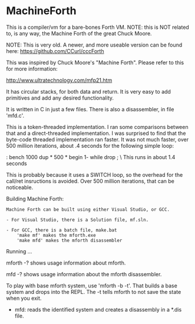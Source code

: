# MachineForth
This is a compiler/vm for a bare-bones Forth VM. NOTE: this is NOT related to, is any way, the Machine Forth of the great Chuck Moore.

NOTE: This is very old. A newer, and more useable version can be found here: https://github.com/CCurl/cccForth

This was inspired by Chuck Moore's "Machine Forth".  Please refer to this for more information:

http://www.ultratechnology.com/mfp21.htm

It has circular stacks, for both data and return.
It is very easy to add primitives and add any desired functionality.

It is written in C in just a few files.
There is also a disassembler, in file 'mfd.c'.

This is a token-threaded implementation. I ran some comparisons between that and a direct-threaded implementation.  I was surprised to find that the byte-code threaded implementation ran faster. It was not much faster, over 500 million iterations, about .4 seconds for the following simple loop:

: bench 1000 dup * 500 * begin 1- while drop ;    \ This runs in about 1.4 seconds

This is probably because it uses a SWITCH loop, so the overhead for the call/ret insructions is avoided. Over 500 million iterations, that can be noticeable.

Building Machine Forth:

    Machine Forth can be built using either Visual Studio, or GCC. 

    - For Visual Studio, there is a Solution file, mf.sln.

    - For GCC, there is a batch file, make.bat
        'make mf' makes the mforth.exe
        'make mfd' makes the mforth disassembler

Running ...

  mforth -? shows usage information about mforth.
  
  mfd -? shows usage information about the mforth disassembler.

  To play with base mforth system, use 'mforth -b -t'. That builds a base system and drops into the REPL. The -t tells mforth to not save the state when you exit.

- mfd: reads the identified system and creates a disassembly in a *.dis file.
